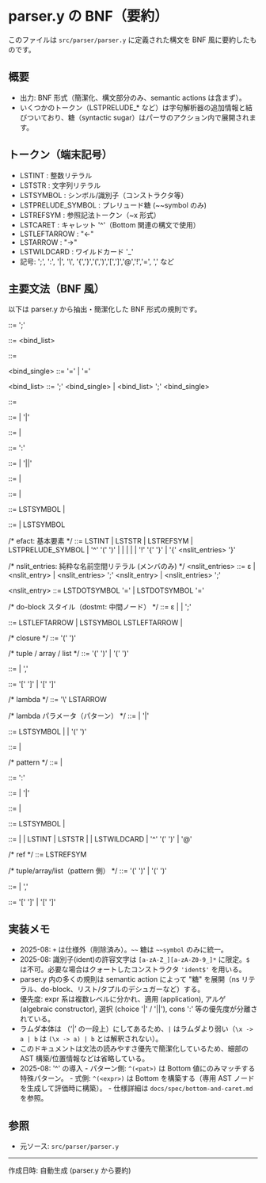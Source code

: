 # parser.y の BNF（要約）

このファイルは `src/parser/parser.y` に定義された構文を BNF 風に要約したものです。

## 概要
- 出力: BNF 形式（簡潔化、構文部分のみ、semantic actions は含まず）。
- いくつかのトークン（LSTPRELUDE_* など）は字句解析器の追加情報と結びついており、糖（syntactic sugar）はパーサのアクション内で展開されます。

## トークン（端末記号）
- LSTINT : 整数リテラル
- LSTSTR : 文字列リテラル
- LSTSYMBOL : シンボル/識別子（コンストラクタ等）
- LSTPRELUDE_SYMBOL : プレリュード糖 (~~symbol のみ)
- LSTREFSYM : 参照記法トークン（~x 形式）
- LSTCARET : キャレット '^'（Bottom 関連の構文で使用）
- LSTLEFTARROW : "<-"
- LSTARROW : "->"
- LSTWILDCARD : ワイルドカード '_'
- 記号: ';', ':', '|', '\\', '{','}','(',')','[',']','@','!','=', ',' など

## 主要文法（BNF 風）
以下は parser.y から抽出・簡潔化した BNF 形式の規則です。

<prog> ::= <expr> ';'

<bind> ::= <bind_list>

<funlhs> ::= <pref>

<bind_single> ::= <funlhs> <lamparams> '=' <expr>
                | <pat> '=' <expr>

<bind_list> ::= ';' <bind_single>
              | <bind_list> ';' <bind_single>

<expr> ::= <expr1>

<expr1> ::= <expr2>
          | <expr2> '|' <expr1>

<expr2> ::= <expr3>
          | <econs>

<econs> ::= <expr1> ':' <expr3>

<expr3> ::= <expr4>
          | <expr4> '||' <expr3>

<eappl> ::= <efact> <expr5>
          | <eappl> <expr5>

<expr4> ::= <expr5>
          | <ealge>

<ealge> ::= LSTSYMBOL <expr5>
          | <ealge> <expr5>

<expr5> ::= <efact>
          | LSTSYMBOL

/* efact: 基本要素 */
<efact> ::= LSTINT
         | LSTSTR
         | LSTREFSYM
         | LSTPRELUDE_SYMBOL
         | '^' '(' <expr> ')'
         | <etuple>
         | <elist>
         | <closure>
         | <elambda>
         | '!' '{' <dostmts> '}'
         | '{' <nslit_entries> '}'

/* nslit_entries: 純粋な名前空間リテラル (メンバのみ) */
<nslit_entries> ::= ε
                  | <nslit_entry>
                  | <nslit_entries> ';' <nslit_entry>
                  | <nslit_entries> ';'

<nslit_entry> ::= LSTDOTSYMBOL '=' <expr>
                | LSTDOTSYMBOL <lamparams> '=' <expr>

/* do-block スタイル（dostmt: 中間ノード） */
<dostmts> ::= ε
           | <dostmt>
           | <dostmt> ';' <dostmts>

<dostmt> ::= <pref> LSTLEFTARROW <expr>
           | LSTSYMBOL LSTLEFTARROW <expr>
           | <expr>

/* closure */
<closure> ::= '(' <expr> <bind> ')'

/* tuple / array / list */
<etuple> ::= '(' ')'
          | '(' <earray> ')'

<earray> ::= <expr>
          | <earray> ',' <expr>

<elist> ::= '[' ']'
         | '[' <earray> ']'

/* lambda */
<elambda> ::= '\\' <lamparams> LSTARROW <expr2>

/* lambda パラメータ（パターン） */
<lamparam> ::= <lamparam2>
             | <lamparam2> '|' <lamparam>

<lamparam2> ::= LSTSYMBOL
              | <pat3>
              | '(' <pat> ')'

<lamparams> ::= <lamparam>
             | <lamparams> <lamparam>

/* pattern */
<pat> ::= <pat1>
        | <pcons>

<pcons> ::= <pat> ':' <pat>

<pat1> ::= <pat2>
         | <pat2> '|' <pat1>

<pat2> ::= <pat3>
         | <palge>

<palge> ::= LSTSYMBOL
         | <palge> <pat3>

<pat3> ::= <ptuple>
         | <plist>
         | LSTINT
         | LSTSTR
         | <pref>
         | LSTWILDCARD
         | '^' '(' <pat> ')'
         | <pref> '@' <pat3>

/* ref */
<pref> ::= LSTREFSYM

/* tuple/array/list（pattern 側） */
<ptuple> ::= '(' ')'
          | '(' <parray> ')'

<parray> ::= <pat>
           | <parray> ',' <pat>

<plist> ::= '[' ']'
         | '[' <parray> ']'

## 実装メモ
- 2025-08: `+` は仕様外（削除済み）。`~~` 糖は `~~symbol` のみに統一。
- 2025-08: 識別子(ident)の許容文字は `[a-zA-Z_][a-zA-Z0-9_]*` に限定。`$` は不可。必要な場合はクォートしたコンストラクタ `'ident$'` を用いる。
- parser.y 内の多くの規則は semantic action によって "糖" を展開（ns リテラル、do-block、リスト/タプルのデシュガーなど）する。
- 優先度: expr 系は複数レベルに分かれ、適用 (application), アルゲ (algebraic constructor), 選択 (choice '|' / '||'), cons ':' 等の優先度が分離されている。
- ラムダ本体は <expr2>（‘|’ の一段上）にしてあるため、`|` はラムダより弱い（`\x -> a | b` は `(\x -> a) | b` とは解釈されない）。
- このドキュメントは文法の読みやすさ優先で簡潔化しているため、細部の AST 構築/位置情報などは省略している。
 - 2025-08: '^' の導入
         - パターン側: `^(<pat>)` は Bottom 値にのみマッチする特殊パターン。
         - 式側: `^(<expr>)` は Bottom を構築する（専用 AST ノードを生成して評価時に構築）。
         - 仕様詳細は `docs/spec/bottom-and-caret.md` を参照。

## 参照
- 元ソース: `src/parser/parser.y`

---
作成日時: 自動生成 (parser.y から要約)
